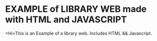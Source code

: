 # EXAMPLE of LIBRARY WEB made with HTML and JAVASCRIPT
&lt;Hi>This is an Example of a library web. Includes HTML &amp;&amp; Javascript.
